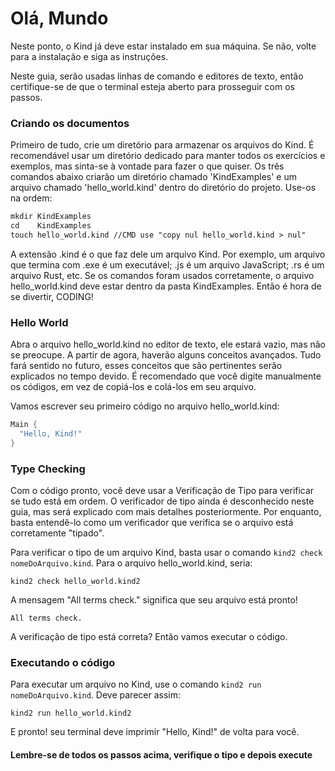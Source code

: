 # Olá, Mundo

Neste ponto, o Kind já deve estar instalado em sua máquina. Se não, volte para a instalação e siga as instruções.

Neste guia, serão usadas linhas de comando e editores de texto, então certifique-se de que o terminal esteja aberto para prosseguir com os passos.

### Criando os documentos

Primeiro de tudo, crie um diretório para armazenar os arquivos do Kind. É recomendável usar um diretório dedicado para manter todos os exercícios e exemplos, mas sinta-se à vontade para fazer o que quiser.
Os três comandos abaixo criarão um diretório chamado 'KindExamples' e um arquivo chamado 'hello_world.kind' dentro do diretório do projeto. Use-os na ordem:

```diff
mkdir KindExamples
cd    KindExamples
touch hello_world.kind //CMD use "copy nul hello_world.kind > nul"
```

A extensão .kind é o que faz dele um arquivo Kind. Por exemplo, um arquivo que termina com .exe é um executável; .js é um arquivo JavaScript; .rs é um arquivo Rust, etc.
Se os comandos foram usados corretamente, o arquivo hello_world.kind deve estar dentro da pasta KindExamples. Então é hora de se divertir, CODING!

### Hello World

Abra o arquivo hello_world.kind no editor de texto, ele estará vazio, mas não se preocupe.
A partir de agora, haverão alguns conceitos avançados. Tudo fará sentido no futuro, esses conceitos que são pertinentes serão explicados no tempo devido. É recomendado que você digite manualmente os códigos, em vez de copiá-los e colá-los em seu arquivo.

Vamos escrever seu primeiro código no arquivo hello_world.kind:

``` Rust
Main {
  "Hello, Kind!"
}
```

### Type Checking

Com o código pronto, você deve usar a Verificação de Tipo para verificar se tudo está em ordem. O verificador de tipo ainda é desconhecido neste guia, mas será explicado com mais detalhes posteriormente. Por enquanto, basta entendê-lo como um verificador que verifica se o arquivo está corretamente "tipado".

Para verificar o tipo de um arquivo Kind, basta usar o comando `kind2 check nomeDoArquivo.kind`. Para o arquivo hello_world.kind, seria:

```
kind2 check hello_world.kind2
```

A mensagem "All terms check." significa que seu arquivo está pronto!

```
All terms check.
```

A verificação de tipo está correta? Então vamos executar o código.

### Executando o código

Para executar um arquivo no Kind, use o comando `kind2 run nomeDoArquivo.kind`. Deve parecer assim:

```
kind2 run hello_world.kind2
```

E pronto! seu terminal deve imprimir "Hello, Kind!" de volta para você.

#### Lembre-se de todos os passos acima, verifique o tipo e depois execute
